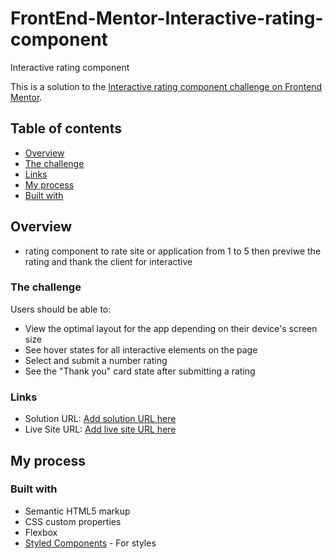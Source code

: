 # FrontEnd-Mentor-Interactive-rating-component
Interactive rating component

This is a solution to the [Interactive rating component challenge on Frontend Mentor](https://www.frontendmentor.io/challenges/interactive-rating-component-koxpeBUmI).

## Table of contents

  - [Overview](#overview)
  - [The challenge](#the-challenge)
  - [Links](#links)
  - [My process](#my-process)
  - [Built with](#built-with)


## Overview

- rating component to rate site or application from 1 to 5 then previwe the rating and thank the client for interactive 

### The challenge

Users should be able to:

- View the optimal layout for the app depending on their device's screen size
- See hover states for all interactive elements on the page
- Select and submit a number rating
- See the "Thank you" card state after submitting a rating


### Links

- Solution URL: [Add solution URL here](https://github.com/mohab121/FrontEnd-Mentor-Interactive-rating-component)
- Live Site URL: [Add live site URL here](https://mohab121.github.io/FrontEnd-Mentor-Interactive-rating-component/)

## My process

### Built with

- Semantic HTML5 markup
- CSS custom properties
- Flexbox
- [Styled Components](https://getbootstrap.com/docs/5.2/getting-started/introduction/) - For styles





